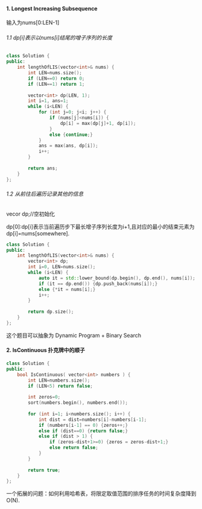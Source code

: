 

#### 1. Longest Increasing Subsequence

输入为nums[0:LEN-1]

###### 1.1 dp[i]表示以nums[i]结尾的增子序列的长度

```c++
class Solution {
public:
    int lengthOfLIS(vector<int>& nums) {
        int LEN=nums.size();
        if (LEN==0) return 0;
        if (LEN==1) return 1;
        
        vector<int> dp(LEN, 1);
        int i=1, ans=1;
        while (i<LEN) {
            for (int j=0; j<i; j++) {
                if (nums[j]<nums[i]) {
                    dp[i] = max(dp[j]+1, dp[i]);
                }
                else {continue;}
            }
            ans = max(ans, dp[i]);
            i++;
        }
        
        return ans;
    }
};
```

###### 1.2 从前往后遍历记录其他的信息
vecor<int> dp;//空初始化

dp[0]:dp[i]表示当前遍历步下最长增子序列长度为i+1,且对应的最小的结束元素为dp[i]=nums[somewhere].
```c++
class Solution {
public:
    int lengthOfLIS(vector<int>& nums) {
        vector<int> dp;
        int i=0, LEN=nums.size();
        while (i<LEN) {
            auto it = std::lower_bound(dp.begin(), dp.end(), nums[i]);
            if (it == dp.end()) {dp.push_back(nums[i]);}
            else {*it = nums[i];}
            i++;
        }
        
        return dp.size();
    }
};
```
这个题目可以抽象为 Dynamic Program + Binary Search


#### 2. IsContinuous 扑克牌中的顺子
```c++
class Solution {
public:
    bool IsContinuous( vector<int> numbers ) {
        int LEN=numbers.size();
        if (LEN<5) return false;
        
        int zeros=0;
        sort(numbers.begin(), numbers.end());
        
        for (int i=1; i<numbers.size(); i++) {
            int dist = dist=numbers[i]-numbers[i-1];
            if (numbers[i-1] == 0) {zeros++;}
            else if (dist==0) {return false;}
            else if (dist > 1) {
                if (zeros-dist+1>=0) {zeros = zeros-dist+1;}
                else return false;
            }
        }
        
        return true;
    }
};
```
一个拓展的问题：如何利用哈希表，将限定取值范围的排序任务的时间复杂度降到O(N).





